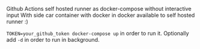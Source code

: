 Github Actions self hosted runner as docker-compose without interactive input
With side car container with docker in docker available to self hosted runner :)

`TOKEN=your_github_token docker-compose up` in order to run it. Optionally add `-d` in order to run in background.